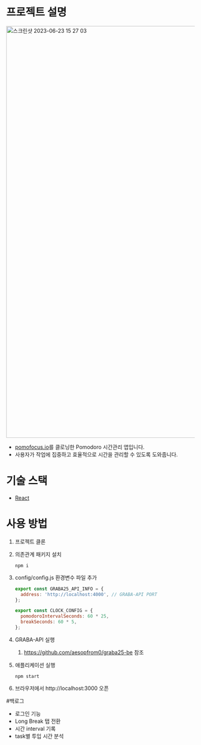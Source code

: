 # 프로젝트 설명
<img width="1101" alt="스크린샷 2023-06-23 15 27 03" src="https://github.com/aesopfrom0/graba25/assets/72098049/4b6caeba-0fd3-44dd-a611-19f5b13a5bc6">

- [pomofocus.io](http://pomofocus.io)를 클로닝한 Pomodoro 시간관리 앱입니다.
- 사용자가 작업에 집중하고 효율적으로 시간을 관리할 수 있도록 도와줍니다.

# 기술 스택

- [React](https://reactjs.org/)

# 사용 방법

1. 프로젝트 클론
2. 의존관계 패키지 설치
    
    ```
    npm i
    ```
    
3. config/config.js 환경변수 파일 추가
    
    ```jsx
    export const GRABA25_API_INFO = {
      address: 'http://localhost:4000', // GRABA-API PORT
    };
    
    export const CLOCK_CONFIG = {
      pomodoroIntervalSeconds: 60 * 25,
      breakSeconds: 60 * 5,
    };
    ```
    
4. GRABA-API 실행
    1. https://github.com/aesopfrom0/graba25-be 참조
5. 애플리케이션 실행
    
    ```
    npm start
    ```
    
6. 브라우저에서 http://localhost:3000 오픈


#백로그
- 로그인 기능
- Long Break 탭 전환
- 시간 interval 기록
- task별 투입 시간 분석
